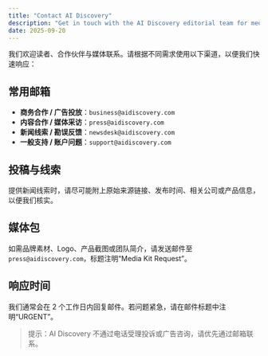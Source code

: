```yaml
---
title: "Contact AI Discovery"
description: "Get in touch with the AI Discovery editorial team for media, partnerships, support, or feedback."
date: 2025-09-20
---
```


我们欢迎读者、合作伙伴与媒体联系。请根据不同需求使用以下渠道，以便我们快速响应：

## 常用邮箱

- **商务合作 / 广告投放**：`business@aidiscovery.com`
- **内容合作 / 媒体采访**：`press@aidiscovery.com`
- **新闻线索 / 勘误反馈**：`newsdesk@aidiscovery.com`
- **一般支持 / 账户问题**：`support@aidiscovery.com`

## 投稿与线索

提供新闻线索时，请尽可能附上原始来源链接、发布时间、相关公司或产品信息，以便我们核实。

## 媒体包

如需品牌素材、Logo、产品截图或团队简介，请发送邮件至 `press@aidiscovery.com`，标题注明“Media Kit Request”。

## 响应时间

我们通常会在 2 个工作日内回复邮件。若问题紧急，请在邮件标题中注明“URGENT”。

> 提示：AI Discovery 不通过电话受理投诉或广告咨询，请优先通过邮箱联系。